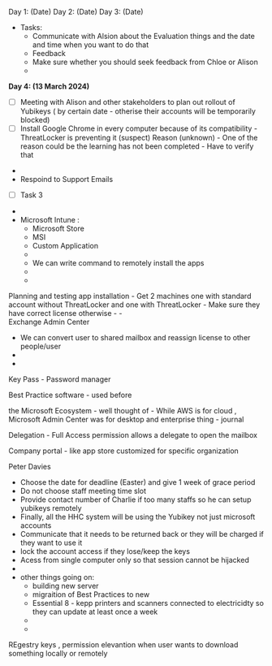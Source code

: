 Day 1: (Date)
Day 2: (Date)
Day 3: (Date)

- Tasks: 
    - Communicate with Alsion about the Evaluation things and the date and time when you want to do that
    - Feedback
    - Make sure whether you should seek feedback from Chloe or Alison
    - 
    
**Day 4: (13 March 2024)**
- [ ] Meeting with Alison and other stakeholders to plan out rollout of Yubikeys ( by certain date - otherise their accounts will be temporarily blocked)
- [ ] Install Google Chrome in every computer because of its compatibility - ThreatLocker is preventing it (suspect)  Reason (unknown) - One of the reason could be the learning has not been completed - Have to verify that
- 
- Respoind to Support Emails 
- [ ] Task 3
- 
- Microsoft Intune : 
    - Microsoft Store
    - MSI
    - Custom Application
    - 
    - We can write command to remotely install the apps 
    - 
    - 
Planning and testing app installation 
    - Get 2 machines one with standard account without ThreatLocker and one with ThreatLocker
    - Make sure they have correct license otherwise 
    - 
    - \
Exchange Admin Center 
- We can convert user to shared mailbox and reassign license to other people/user
- 
- 
Key Pass - Password manager

Best Practice software - used before 


 the Microsoft Ecosystem  - well thought of - While AWS is for cloud , Microsoft Admin Center was for desktop and enterprise thing - journal 


Delegation - Full Access permission allows a delegate to open the mailbox 

Company portal - like app store customized for specific organization

Peter Davies 


- Choose the date for deadline (Easter) and give 1 week of grace period 
- Do not choose staff meeting time slot 
- Provide contact number of Charlie if too many staffs so he can setup yubikeys remotely
- Finally, all the HHC system will be using the Yubikey not just microsoft accounts
- Communicate that it needs to be returned back or they will be charged if they want to use it
- lock the account access if they lose/keep the keys
- Acess from single computer only so that session cannot be hijacked 
- 
- other things going on: 
    - building new server
    - migraition of Best Practices to new 
    - Essential 8 - kepp printers and scanners connected to electricidty so they can update at least once a week 
    - 
    - 
REgestry keys , permission elevantion when user wants to download something locally or remotely